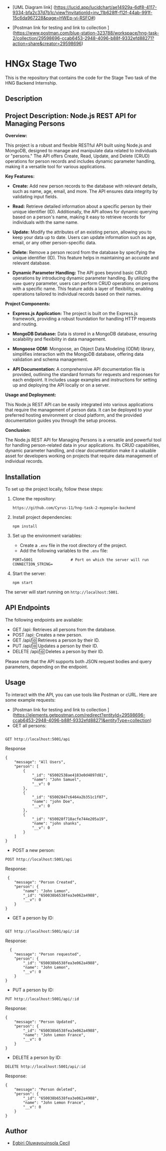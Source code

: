 - [UML Diagram link]
(https://lucid.app/lucidchart/ae14929a-6df8-4117-9334-bfa2c37d7b1c/view?invitationId=inv_11b628ff-f12f-44ab-991f-15c6da967228&page=HWEp-vi-RSFO#)

- [Postman link for testing and link to collection ] (https://www.postman.com/blue-station-323788/workspace/hng-task-2/collection/29598696-ccab6453-2948-4096-b88f-9332efd88271?action=share&creator=29598696)

# HNGx Stage Two

This is the repository that contains the code for the Stage Two task of the HNG Backend Internship.

## Description
## Project Description: Node.js REST API for Managing Persons

**Overview:**

This project is a robust and flexible RESTful API built using Node.js and MongoDB, designed to manage and manipulate data related to individuals or "persons." The API offers Create, Read, Update, and Delete (CRUD) operations for person records and includes dynamic parameter handling, making it a versatile tool for various applications.

**Key Features:**

- **Create:** Add new person records to the database with relevant details, such as name, age, email, and more. The API ensures data integrity by validating input fields.

- **Read:** Retrieve detailed information about a specific person by their unique identifier (ID). Additionally, the API allows for dynamic querying based on a person's name, making it easy to retrieve records for individuals with the same name.

- **Update:** Modify the attributes of an existing person, allowing you to keep your data up to date. Users can update information such as age, email, or any other person-specific data.

- **Delete:** Remove a person record from the database by specifying the unique identifier (ID). This feature helps in maintaining an accurate and relevant database.

- **Dynamic Parameter Handling:** The API goes beyond basic CRUD operations by introducing dynamic parameter handling. By utilizing the `name` query parameter, users can perform CRUD operations on persons with a specific name. This feature adds a layer of flexibility, enabling operations tailored to individual records based on their names.

**Project Components:**

- **Express.js Application:** The project is built on the Express.js framework, providing a robust foundation for handling HTTP requests and routing.

- **MongoDB Database:** Data is stored in a MongoDB database, ensuring scalability and flexibility in data management.

- **Mongoose ODM:** Mongoose, an Object Data Modeling (ODM) library, simplifies interaction with the MongoDB database, offering data validation and schema management.

- **API Documentation:** A comprehensive API documentation file is provided, outlining the standard formats for requests and responses for each endpoint. It includes usage examples and instructions for setting up and deploying the API locally or on a server.

**Usage and Deployment:**

This Node.js REST API can be easily integrated into various applications that require the management of person data. It can be deployed to your preferred hosting environment or cloud platform, and the provided documentation guides you through the setup process.

**Conclusion:**

The Node.js REST API for Managing Persons is a versatile and powerful tool for handling person-related data in your applications. Its CRUD capabilities, dynamic parameter handling, and clear documentation make it a valuable asset for developers working on projects that require data management of individual records.

## Installation

To set up the project locally, follow these steps:

1. Clone the repository:

   ```
   https://github.com/Cyrus-11/hng-task-2-mypeople-backend
   ```

2. Install project dependencies:

   ```
   npm install
   ```

4. Set up the environment variables:

   - Create a `.env` file in the root directory of the project.
   - Add the following variables to the `.env` file:
   ```
   PORT=5001                 # Port on which the server will run
   CONNECTION_STRING=
   ```

5. Start the server:

   ```
   npm start
   ```

The server will start running on `http://localhost:5001`.

## API Endpoints

The following endpoints are available:

- GET /api: Retrieves all persons from the database.
- POST /api: Creates a new person.
- GET /api/:id: Retrieves a person by their ID.
- PUT /api/:id: Updates a person by their ID.
- DELETE /api/:id: Deletes a person by their ID.

Please note that the API supports both JSON request bodies and query parameters, depending on the endpoint.

## Usage

To interact with the API, you can use tools like Postman or cURL. Here are some example requests:
- [Postman link for testing and link to collection ] (https://elements.getpostman.com/redirect?entityId=29598696-ccab6453-2948-4096-b88f-9332efd88271&entityType=collection)
- GET all persons:

```

GET http://localhost:5001/api

```

Response

```
{
    "message": "All Users",
    "person": [
        {
            "_id": "65002538ae4183e0d4897d81",
            "name": "John Samuel",
            "__v": 0
        },
        {
            "_id": "65002847c6464a2b351c1f07",
            "name": "john Doe",
            "__v": 0
        },
        {
            "_id": "650028f718acfe744e205a19",
            "name": "john shanks",
            "__v": 0
        }
    ]
}
```

- POST a new person:

```
POST http://localhost:5001/api
```

Response:
```
 {
    "message": "Person Created",
    "person": {
        "name": "John Lemon",
        "_id": "650038b6538fea3e062a4988",
        "__v": 0
    }
}
```

- GET a person by ID:

```

GET http://localhost:5001/api/:id

```

Response:

```
  {
    "message": "Person requested",
    "person": {
        "_id": "650038b6538fea3e062a4988",
        "name": "John Lemon",
        "__v": 0
    }
}

```

- PUT a person by ID:

```
PUT http://localhost:5001/api/:id
```
Response:
```
{
    "message": "Person Updated",
    "person": {
        "_id": "650038b6538fea3e062a4988",
        "name": "John Lemon France",
        "__v": 0
    }
}
```

- DELETE a person by ID:

```
DELETE http://localhost:5001/api/:id
```

Response:

```
{
    "message": "Person deleted",
    "person": {
        "_id": "650038b6538fea3e062a4988",
        "name": "John Lemon France",
        "__v": 0
    }
}
```


## Author

- [Egbiri Oluwayouinsola Cecil](https://github.com/Cyrus-11)

```

```
